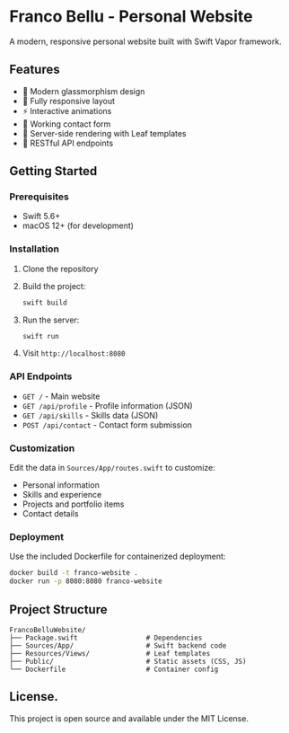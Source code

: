 # Franco Bellu - Personal Website

A modern, responsive personal website built with Swift Vapor framework.

## Features

- 🎨 Modern glassmorphism design
- 📱 Fully responsive layout
- ⚡ Interactive animations
- 📧 Working contact form
- 🚀 Server-side rendering with Leaf templates
- 🔧 RESTful API endpoints

## Getting Started

### Prerequisites
- Swift 5.6+ 
- macOS 12+ (for development)

### Installation

1. Clone the repository
2. Build the project:
   ```bash
   swift build
   ```

3. Run the server:
   ```bash
   swift run
   ```

4. Visit `http://localhost:8080`

### API Endpoints

- `GET /` - Main website
- `GET /api/profile` - Profile information (JSON)
- `GET /api/skills` - Skills data (JSON)
- `POST /api/contact` - Contact form submission

### Customization

Edit the data in `Sources/App/routes.swift` to customize:
- Personal information
- Skills and experience
- Projects and portfolio items
- Contact details

### Deployment

Use the included Dockerfile for containerized deployment:

```bash
docker build -t franco-website .
docker run -p 8080:8080 franco-website
```

## Project Structure

```
FrancoBelluWebsite/
├── Package.swift                 # Dependencies
├── Sources/App/                  # Swift backend code
├── Resources/Views/              # Leaf templates
├── Public/                       # Static assets (CSS, JS)
└── Dockerfile                    # Container config
```

## License.

This project is open source and available under the MIT License.
    
